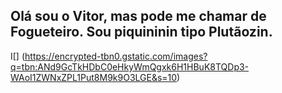 ## Olá sou o Vitor, mas pode me chamar de Fogueteiro. Sou piquininin tipo Plutãozin.

I[]
(https://encrypted-tbn0.gstatic.com/images?q=tbn:ANd9GcTkHDbC0eHkyWmQgxk6H1HBuK8TQDp3-WAoI1ZWNxZPL1Put8M9k9O3LGE&s=10)